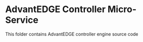 # AdvantEDGE Controller Micro-Service
This folder contains AdvantEDGE controller engine source code
